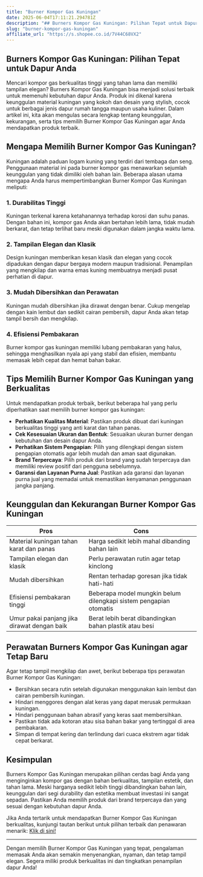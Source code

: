 ```yaml
---
title: "Burner Kompor Gas Kuningan"
date: 2025-06-04T17:11:21.294781Z
description: "## Burners Kompor Gas Kuningan: Pilihan Tepat untuk Dapur Anda..."
slug: "burner-kompor-gas-kuningan"
affiliate_url: "https://s.shopee.co.id/7V44C68VX2"
---
```

## Burners Kompor Gas Kuningan: Pilihan Tepat untuk Dapur Anda

Mencari kompor gas berkualitas tinggi yang tahan lama dan memiliki tampilan elegan? Burners Kompor Gas Kuningan bisa menjadi solusi terbaik untuk memenuhi kebutuhan dapur Anda. Produk ini dikenal karena keunggulan material kuningan yang kokoh dan desain yang stylish, cocok untuk berbagai jenis dapur rumah tangga maupun usaha kuliner. Dalam artikel ini, kita akan mengulas secara lengkap tentang keunggulan, kekurangan, serta tips memilih Burner Kompor Gas Kuningan agar Anda mendapatkan produk terbaik.

## Mengapa Memilih Burner Kompor Gas Kuningan?

Kuningan adalah paduan logam kuning yang terdiri dari tembaga dan seng. Penggunaan material ini pada burner kompor gas menawarkan sejumlah keunggulan yang tidak dimiliki oleh bahan lain. Beberapa alasan utama mengapa Anda harus mempertimbangkan Burner Kompor Gas Kuningan meliputi:

### 1. Durabilitas Tinggi

Kuningan terkenal karena ketahanannya terhadap korosi dan suhu panas. Dengan bahan ini, kompor gas Anda akan bertahan lebih lama, tidak mudah berkarat, dan tetap terlihat baru meski digunakan dalam jangka waktu lama.

### 2. Tampilan Elegan dan Klasik

Design kuningan memberikan kesan klasik dan elegan yang cocok dipadukan dengan dapur bergaya modern maupun tradisional. Penampilan yang mengkilap dan warna emas kuning membuatnya menjadi pusat perhatian di dapur.

### 3. Mudah Dibersihkan dan Perawatan

Kuningan mudah dibersihkan jika dirawat dengan benar. Cukup mengelap dengan kain lembut dan sedikit cairan pembersih, dapur Anda akan tetap tampil bersih dan mengkilap.

### 4. Efisiensi Pembakaran

Burner kompor gas kuningan memiliki lubang pembakaran yang halus, sehingga menghasilkan nyala api yang stabil dan efisien, membantu memasak lebih cepat dan hemat bahan bakar.

## Tips Memilih Burner Kompor Gas Kuningan yang Berkualitas

Untuk mendapatkan produk terbaik, berikut beberapa hal yang perlu diperhatikan saat memilih burner kompor gas kuningan:

- **Perhatikan Kualitas Material**: Pastikan produk dibuat dari kuningan berkualitas tinggi yang anti karat dan tahan panas.
- **Cek Kesesuaian Ukuran dan Bentuk**: Sesuaikan ukuran burner dengan kebutuhan dan desain dapur Anda.
- **Perhatikan Sistem Pengapian**: Pilih yang dilengkapi dengan sistem pengapian otomatis agar lebih mudah dan aman saat digunakan.
- **Brand Terpercaya**: Pilih produk dari brand yang sudah terpercaya dan memiliki review positif dari pengguna sebelumnya.
- **Garansi dan Layanan Purna Jual**: Pastikan ada garansi dan layanan purna jual yang memadai untuk memastikan kenyamanan penggunaan jangka panjang.

## Keunggulan dan Kekurangan Burner Kompor Gas Kuningan

| **Pros**                               | **Cons**                         |
|----------------------------------------|---------------------------------|
| Material kuningan tahan karat dan panas | Harga sedikit lebih mahal dibanding bahan lain |
| Tampilan elegan dan klasik           | Perlu perawatan rutin agar tetap kinclong |
| Mudah dibersihkan                   | Rentan terhadap goresan jika tidak hati-hati |
| Efisiensi pembakaran tinggi             | Beberapa model mungkin belum dilengkapi sistem pengapian otomatis |
| Umur pakai panjang jika dirawat dengan baik | Berat lebih berat dibandingkan bahan plastik atau besi |

## Perawatan Burners Kompor Gas Kuningan agar Tetap Baru

Agar tetap tampil mengkilap dan awet, berikut beberapa tips perawatan Burner Kompor Gas Kuningan:

- Bersihkan secara rutin setelah digunakan menggunakan kain lembut dan cairan pembersih kuningan.
- Hindari menggores dengan alat keras yang dapat merusak permukaan kuningan.
- Hindari penggunaan bahan abrasif yang keras saat membersihkan.
- Pastikan tidak ada kotoran atau sisa bahan bakar yang tertinggal di area pembakaran.
- Simpan di tempat kering dan terlindung dari cuaca ekstrem agar tidak cepat berkarat.

## Kesimpulan

Burners Kompor Gas Kuningan merupakan pilihan cerdas bagi Anda yang menginginkan kompor gas dengan bahan berkualitas, tampilan estetik, dan tahan lama. Meski harganya sedikit lebih tinggi dibandingkan bahan lain, keunggulan dari segi durability dan estetika membuat investasi ini sangat sepadan. Pastikan Anda memilih produk dari brand terpercaya dan yang sesuai dengan kebutuhan dapur Anda.

Jika Anda tertarik untuk mendapatkan Burner Kompor Gas Kuningan berkualitas, kunjungi tautan berikut untuk pilihan terbaik dan penawaran menarik: [Klik di sini!](https://s.shopee.co.id/7V44C68VX2)

---

Dengan memilih Burner Kompor Gas Kuningan yang tepat, pengalaman memasak Anda akan semakin menyenangkan, nyaman, dan tetap tampil elegan. Segera miliki produk berkualitas ini dan tingkatkan penampilan dapur Anda!